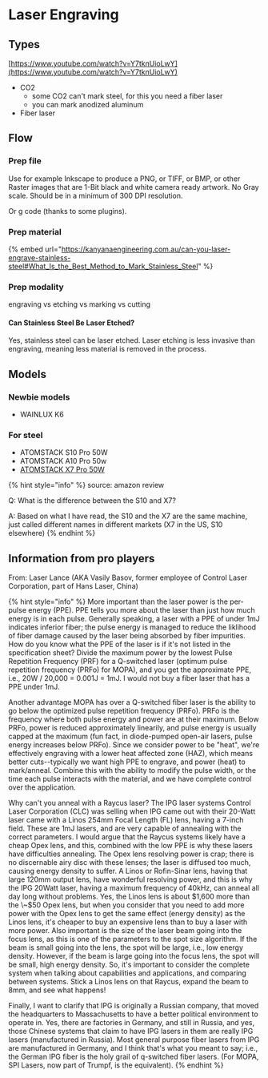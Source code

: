 # Laser Engraving

## Types

[https://www.youtube.com/watch?v=Y7tknUioLwY](https://www.youtube.com/watch?v=Y7tknUioLwY)

* CO2
  * some CO2 can't mark steel, for this you need a fiber laser
  * you can mark anodized aluminum
* Fiber laser

## Flow

### Prep file

Use for example Inkscape to produce a PNG, or TIFF, or BMP, or other Raster images that are 1-Bit black and white camera ready artwork. No Gray scale. Should be in a minimum of 300 DPI resolution.

Or g code (thanks to some plugins).

### Prep material

{% embed url="https://kanyanaengineering.com.au/can-you-laser-engrave-stainless-steel#What_Is_the_Best_Method_to_Mark_Stainless_Steel" %}

### Prep modality

engraving vs etching  vs marking vs cutting

#### **Can Stainless Steel Be Laser Etched?** <a href="#can-stainless-steel-be-laser-etched" id="can-stainless-steel-be-laser-etched"></a>

Yes, stainless steel can be laser etched. Laser etching is less invasive than engraving, meaning less material is removed in the process.&#x20;

## Models

### Newbie models

* WAINLUX K6

### For steel

* ATOMSTACK S10 Pro 50W&#x20;
* ATOMSTACK A10 Pro 50w
* [ATOMSTACK X7 Pro 50W](https://www.youtube.com/watch?v=0aT8im3G9RI)

{% hint style="info" %}
source: amazon review

Q: What is the difference between the S10 and X7?&#x20;

A: Based on what I have read, the S10 and the X7 are the same machine, just called different names in different markets (X7 in the US, S10 elsewhere)
{% endhint %}

## Information from pro players

From: Laser Lance (AKA Vasily Basov, former employee of Control Laser Corporation, part of Hans Laser, China)

{% hint style="info" %}
More important than the laser power is the per-pulse energy (PPE). PPE tells you more about the laser than just how much energy is in each pulse. Generally speaking, a laser with a PPE of under 1mJ indicates inferior fiber; the pulse energy is managed to reduce the liklihood of fiber damage caused by the laser being absorbed by fiber impurities. How do you know what the PPE of the laser is if it's not listed in the specification sheet? Divide the maximum power by the lowest Pulse Repetition Frequency (PRF) for a Q-switched laser (optimum pulse repetition frequency (PRFo) for MOPA), and you get the approximate PPE, i.e., 20W / 20,000 = 0.001J = 1mJ. I would not buy a fiber laser that has a PPE under 1mJ.

Another advantage MOPA has over a Q-switched fiber laser is the ability to go below the optimized pulse repetition frequency (PRFo). PRFo is the frequency where both pulse energy and power are at their maximum. Below PRFo, power is reduced approximately linearily, and pulse energy is usually capped at the maximum (fun fact, in diode-pumped open-air lasers, pulse energy increases below PRFo). Since we consider power to be "heat", we're effectively engraving with a lower heat affected zone (HAZ), which means better cuts--typically we want high PPE to engrave, and power (heat) to mark/anneal. Combine this with the ability to modify the pulse width, or the time each pulse interacts with the material, and we have complete control over the application.

Why can't you anneal with a Raycus laser? The IPG laser systems Control Laser Corporation (CLC) was selling when IPG came out with their 20-Watt laser came with a Linos 254mm Focal Length (FL) lens, having a 7-inch field. These are 1mJ lasers, and are very capable of annealing with the correct parameters. I would argue that the Raycus systems likely have a cheap Opex lens, and this, combined with the low PPE is why these lasers have difficulties annealing. The Opex lens resolving power is crap; there is no discernable airy disc with these lenses; the laser is diffused too much, causing energy density to suffer. A Linos or Rofin-Sinar lens, having that large 120mm output lens, have wonderful resolving power, and this is why the IPG 20Watt laser, having a maximum frequency of 40kHz, can anneal all day long without problems. Yes, the Linos lens is about $1,600 more than the \~$50 Opex lens, but when you consider that you need to add more power with the Opex lens to get the same effect (energy density) as the Linos lens, it's cheaper to buy an expensive lens than to buy a laser with more power. Also important is the size of the laser beam going into the focus lens, as this is one of the parameters to the spot size algorithm. If the beam is small going into the lens, the spot will be large, i.e., low energy density. However, if the beam is large going into the focus lens, the spot will be small, high energy density. So, it's important to consider the complete system when talking about capabilities and applications, and comparing between systems. Stick a Linos lens on that Raycus, expand the beam to 8mm, and see what happens!

Finally, I want to clarify that IPG is originally a Russian company, that moved the headquarters to Massachusetts to have a better political environment to operate in. Yes, there are factories in Germany, and still in Russia, and yes, those Chinese systems that claim to have IPG lasers in them are really IPG lasers (manufactured in Russia). Most general purpose fiber lasers from IPG are manufactured in Germany, and I think that's what you meant to say; i.e., the German IPG fiber is the holy grail of q-switched fiber lasers. (For MOPA, SPI Lasers, now part of Trumpf, is the equivalent).
{% endhint %}












